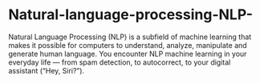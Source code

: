 # Natural-language-processing-NLP-
Natural Language Processing (NLP) is a subfield of machine learning that makes it possible for computers to understand, analyze, manipulate and generate human language. You encounter NLP machine learning in your everyday life — from spam detection, to autocorrect, to your digital assistant (“Hey, Siri?”).
